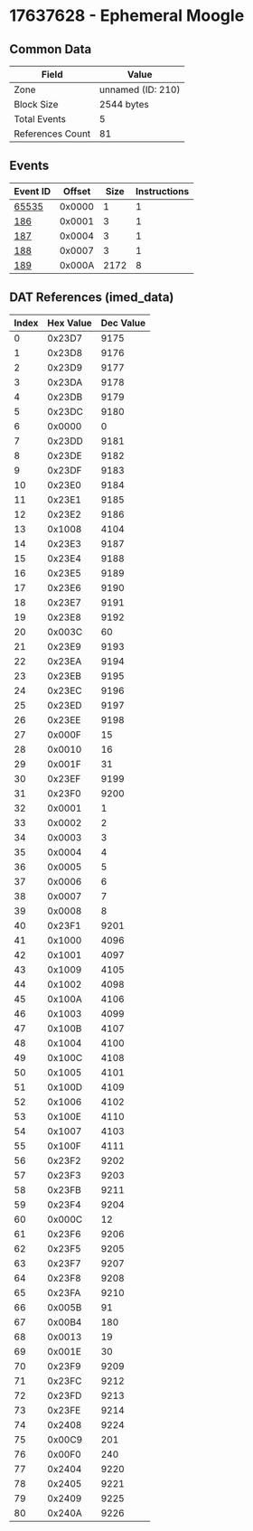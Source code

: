 # 17637628 - Ephemeral Moogle

## Common Data

| Field            | Value             |
|------------------|-------------------|
| Zone             | unnamed (ID: 210) |
| Block Size       | 2544 bytes        |
| Total Events     | 5                 |
| References Count | 81                |

## Events

| Event ID            | Offset   |   Size |   Instructions |
|---------------------|----------|--------|----------------|
| [65535](./65535.md) | 0x0000   |      1 |              1 |
| [186](./186.md)     | 0x0001   |      3 |              1 |
| [187](./187.md)     | 0x0004   |      3 |              1 |
| [188](./188.md)     | 0x0007   |      3 |              1 |
| [189](./189.md)     | 0x000A   |   2172 |              8 |

## DAT References (imed_data)

|   Index | Hex Value   |   Dec Value |
|---------|-------------|-------------|
|       0 | 0x23D7      |        9175 |
|       1 | 0x23D8      |        9176 |
|       2 | 0x23D9      |        9177 |
|       3 | 0x23DA      |        9178 |
|       4 | 0x23DB      |        9179 |
|       5 | 0x23DC      |        9180 |
|       6 | 0x0000      |           0 |
|       7 | 0x23DD      |        9181 |
|       8 | 0x23DE      |        9182 |
|       9 | 0x23DF      |        9183 |
|      10 | 0x23E0      |        9184 |
|      11 | 0x23E1      |        9185 |
|      12 | 0x23E2      |        9186 |
|      13 | 0x1008      |        4104 |
|      14 | 0x23E3      |        9187 |
|      15 | 0x23E4      |        9188 |
|      16 | 0x23E5      |        9189 |
|      17 | 0x23E6      |        9190 |
|      18 | 0x23E7      |        9191 |
|      19 | 0x23E8      |        9192 |
|      20 | 0x003C      |          60 |
|      21 | 0x23E9      |        9193 |
|      22 | 0x23EA      |        9194 |
|      23 | 0x23EB      |        9195 |
|      24 | 0x23EC      |        9196 |
|      25 | 0x23ED      |        9197 |
|      26 | 0x23EE      |        9198 |
|      27 | 0x000F      |          15 |
|      28 | 0x0010      |          16 |
|      29 | 0x001F      |          31 |
|      30 | 0x23EF      |        9199 |
|      31 | 0x23F0      |        9200 |
|      32 | 0x0001      |           1 |
|      33 | 0x0002      |           2 |
|      34 | 0x0003      |           3 |
|      35 | 0x0004      |           4 |
|      36 | 0x0005      |           5 |
|      37 | 0x0006      |           6 |
|      38 | 0x0007      |           7 |
|      39 | 0x0008      |           8 |
|      40 | 0x23F1      |        9201 |
|      41 | 0x1000      |        4096 |
|      42 | 0x1001      |        4097 |
|      43 | 0x1009      |        4105 |
|      44 | 0x1002      |        4098 |
|      45 | 0x100A      |        4106 |
|      46 | 0x1003      |        4099 |
|      47 | 0x100B      |        4107 |
|      48 | 0x1004      |        4100 |
|      49 | 0x100C      |        4108 |
|      50 | 0x1005      |        4101 |
|      51 | 0x100D      |        4109 |
|      52 | 0x1006      |        4102 |
|      53 | 0x100E      |        4110 |
|      54 | 0x1007      |        4103 |
|      55 | 0x100F      |        4111 |
|      56 | 0x23F2      |        9202 |
|      57 | 0x23F3      |        9203 |
|      58 | 0x23FB      |        9211 |
|      59 | 0x23F4      |        9204 |
|      60 | 0x000C      |          12 |
|      61 | 0x23F6      |        9206 |
|      62 | 0x23F5      |        9205 |
|      63 | 0x23F7      |        9207 |
|      64 | 0x23F8      |        9208 |
|      65 | 0x23FA      |        9210 |
|      66 | 0x005B      |          91 |
|      67 | 0x00B4      |         180 |
|      68 | 0x0013      |          19 |
|      69 | 0x001E      |          30 |
|      70 | 0x23F9      |        9209 |
|      71 | 0x23FC      |        9212 |
|      72 | 0x23FD      |        9213 |
|      73 | 0x23FE      |        9214 |
|      74 | 0x2408      |        9224 |
|      75 | 0x00C9      |         201 |
|      76 | 0x00F0      |         240 |
|      77 | 0x2404      |        9220 |
|      78 | 0x2405      |        9221 |
|      79 | 0x2409      |        9225 |
|      80 | 0x240A      |        9226 |
